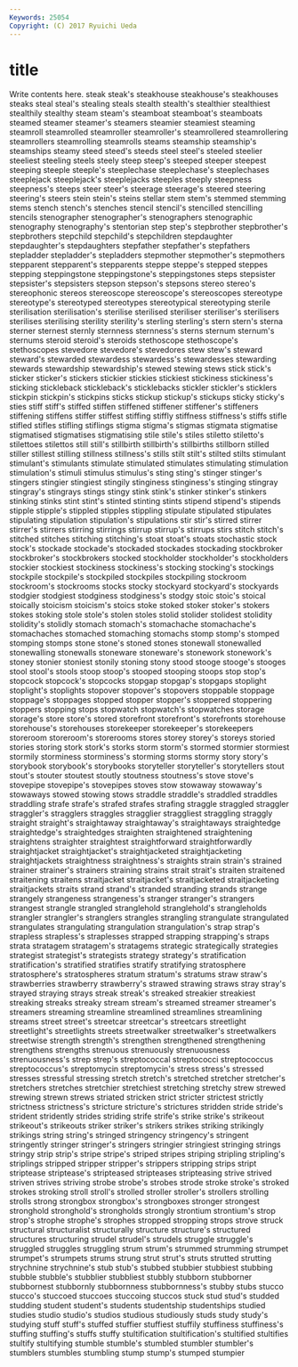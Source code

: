 ```yaml
---
Keywords: 25054 
Copyright: (C) 2017 Ryuichi Ueda
---
```


# title

Write contents here.
steak steak's steakhouse steakhouse's steakhouses steaks steal steal's
stealing steals stealth stealth's stealthier stealthiest stealthily stealthy steam steam's
steamboat steamboat's steamboats steamed steamer steamer's steamers steamier steamiest steaming
steamroll steamrolled steamroller steamroller's steamrollered steamrollering steamrollers steamrolling steamrolls steams
steamship steamship's steamships steamy steed steed's steeds steel steel's steeled
steelier steeliest steeling steels steely steep steep's steeped steeper steepest
steeping steeple steeple's steeplechase steeplechase's steeplechases steeplejack steeplejack's steeplejacks steeples
steeply steepness steepness's steeps steer steer's steerage steerage's steered steering
steering's steers stein stein's steins stellar stem stem's stemmed stemming
stems stench stench's stenches stencil stencil's stencilled stencilling stencils stenographer
stenographer's stenographers stenographic stenography stenography's stentorian step step's stepbrother stepbrother's
stepbrothers stepchild stepchild's stepchildren stepdaughter stepdaughter's stepdaughters stepfather stepfather's stepfathers
stepladder stepladder's stepladders stepmother stepmother's stepmothers stepparent stepparent's stepparents steppe
steppe's stepped steppes stepping steppingstone steppingstone's steppingstones steps stepsister stepsister's
stepsisters stepson stepson's stepsons stereo stereo's stereophonic stereos stereoscope stereoscope's
stereoscopes stereotype stereotype's stereotyped stereotypes stereotypical stereotyping sterile sterilisation sterilisation's
sterilise sterilised steriliser steriliser's sterilisers sterilises sterilising sterility sterility's sterling
sterling's stern stern's sterna sterner sternest sternly sternness sternness's sterns
sternum sternum's sternums steroid steroid's steroids stethoscope stethoscope's stethoscopes stevedore
stevedore's stevedores stew stew's steward steward's stewarded stewardess stewardess's stewardesses
stewarding stewards stewardship stewardship's stewed stewing stews stick stick's sticker
sticker's stickers stickier stickies stickiest stickiness stickiness's sticking stickleback stickleback's
sticklebacks stickler stickler's sticklers stickpin stickpin's stickpins sticks stickup stickup's
stickups sticky sticky's sties stiff stiff's stiffed stiffen stiffened stiffener
stiffener's stiffeners stiffening stiffens stiffer stiffest stiffing stiffly stiffness stiffness's
stiffs stifle stifled stifles stifling stiflings stigma stigma's stigmas stigmata
stigmatise stigmatised stigmatises stigmatising stile stile's stiles stiletto stiletto's stilettoes
stilettos still still's stillbirth stillbirth's stillbirths stillborn stilled stiller stillest
stilling stillness stillness's stills stilt stilt's stilted stilts stimulant stimulant's
stimulants stimulate stimulated stimulates stimulating stimulation stimulation's stimuli stimulus stimulus's
sting sting's stinger stinger's stingers stingier stingiest stingily stinginess stinginess's
stinging stingray stingray's stingrays stings stingy stink stink's stinker stinker's
stinkers stinking stinks stint stint's stinted stinting stints stipend stipend's
stipends stipple stipple's stippled stipples stippling stipulate stipulated stipulates stipulating
stipulation stipulation's stipulations stir stir's stirred stirrer stirrer's stirrers stirring
stirrings stirrup stirrup's stirrups stirs stitch stitch's stitched stitches stitching
stitching's stoat stoat's stoats stochastic stock stock's stockade stockade's stockaded
stockades stockading stockbroker stockbroker's stockbrokers stocked stockholder stockholder's stockholders stockier
stockiest stockiness stockiness's stocking stocking's stockings stockpile stockpile's stockpiled stockpiles
stockpiling stockroom stockroom's stockrooms stocks stocky stockyard stockyard's stockyards stodgier
stodgiest stodginess stodginess's stodgy stoic stoic's stoical stoically stoicism stoicism's
stoics stoke stoked stoker stoker's stokers stokes stoking stole stole's
stolen stoles stolid stolider stolidest stolidity stolidity's stolidly stomach stomach's
stomachache stomachache's stomachaches stomached stomaching stomachs stomp stomp's stomped stomping
stomps stone stone's stoned stones stonewall stonewalled stonewalling stonewalls stoneware
stoneware's stonework stonework's stoney stonier stoniest stonily stoning stony stood
stooge stooge's stooges stool stool's stools stoop stoop's stooped stooping
stoops stop stop's stopcock stopcock's stopcocks stopgap stopgap's stopgaps stoplight
stoplight's stoplights stopover stopover's stopovers stoppable stoppage stoppage's stoppages stopped
stopper stopper's stoppered stoppering stoppers stopping stops stopwatch stopwatch's stopwatches
storage storage's store store's stored storefront storefront's storefronts storehouse storehouse's
storehouses storekeeper storekeeper's storekeepers storeroom storeroom's storerooms stores storey storey's
storeys storied stories storing stork stork's storks storm storm's stormed
stormier stormiest stormily storminess storminess's storming storms stormy story story's
storybook storybook's storybooks storyteller storyteller's storytellers stout stout's stouter stoutest
stoutly stoutness stoutness's stove stove's stovepipe stovepipe's stovepipes stoves stow
stowaway stowaway's stowaways stowed stowing stows straddle straddle's straddled straddles
straddling strafe strafe's strafed strafes strafing straggle straggled straggler straggler's
stragglers straggles stragglier straggliest straggling straggly straight straight's straightaway straightaway's
straightaways straightedge straightedge's straightedges straighten straightened straightening straightens straighter straightest
straightforward straightforwardly straightjacket straightjacket's straightjacketed straightjacketing straightjackets straightness straightness's straights
strain strain's strained strainer strainer's strainers straining strains strait strait's
straiten straitened straitening straitens straitjacket straitjacket's straitjacketed straitjacketing straitjackets straits
strand strand's stranded stranding strands strange strangely strangeness strangeness's stranger
stranger's strangers strangest strangle strangled stranglehold stranglehold's strangleholds strangler strangler's
stranglers strangles strangling strangulate strangulated strangulates strangulating strangulation strangulation's strap
strap's strapless strapless's straplesses strapped strapping strapping's straps strata stratagem
stratagem's stratagems strategic strategically strategies strategist strategist's strategists strategy strategy's
stratification stratification's stratified stratifies stratify stratifying stratosphere stratosphere's stratospheres stratum
stratum's stratums straw straw's strawberries strawberry strawberry's strawed strawing straws
stray stray's strayed straying strays streak streak's streaked streakier streakiest
streaking streaks streaky stream stream's streamed streamer streamer's streamers streaming
streamline streamlined streamlines streamlining streams street street's streetcar streetcar's streetcars
streetlight streetlight's streetlights streets streetwalker streetwalker's streetwalkers streetwise strength strength's
strengthen strengthened strengthening strengthens strengths strenuous strenuously strenuousness strenuousness's strep
strep's streptococcal streptococci streptococcus streptococcus's streptomycin streptomycin's stress stress's stressed
stresses stressful stressing stretch stretch's stretched stretcher stretcher's stretchers stretches
stretchier stretchiest stretching stretchy strew strewed strewing strewn strews striated
stricken strict stricter strictest strictly strictness strictness's stricture stricture's strictures
stridden stride stride's strident stridently strides striding strife strife's strike
strike's strikeout strikeout's strikeouts striker striker's strikers strikes striking strikingly
strikings string string's stringed stringency stringency's stringent stringently stringer stringer's
stringers stringier stringiest stringing strings stringy strip strip's stripe stripe's
striped stripes striping stripling stripling's striplings stripped stripper stripper's strippers
stripping strips stript striptease striptease's stripteased stripteases stripteasing strive strived
striven strives striving strobe strobe's strobes strode stroke stroke's stroked
strokes stroking stroll stroll's strolled stroller stroller's strollers strolling strolls
strong strongbox strongbox's strongboxes stronger strongest stronghold stronghold's strongholds strongly
strontium strontium's strop strop's strophe strophe's strophes stropped stropping strops
strove struck structural structuralist structurally structure structure's structured structures structuring
strudel strudel's strudels struggle struggle's struggled struggles struggling strum strum's
strummed strumming strumpet strumpet's strumpets strums strung strut strut's struts
strutted strutting strychnine strychnine's stub stub's stubbed stubbier stubbiest stubbing
stubble stubble's stubblier stubbliest stubbly stubborn stubborner stubbornest stubbornly stubbornness
stubbornness's stubby stubs stucco stucco's stuccoed stuccoes stuccoing stuccos stuck
stud stud's studded studding student student's students studentship studentships studied
studies studio studio's studios studious studiously studs study study's studying
stuff stuff's stuffed stuffier stuffiest stuffily stuffiness stuffiness's stuffing stuffing's
stuffs stuffy stultification stultification's stultified stultifies stultify stultifying stumble stumble's
stumbled stumbler stumbler's stumblers stumbles stumbling stump stump's stumped stumpier
